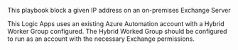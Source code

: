 This playbook block a given IP address on an on-premises Exchange Server

This Logic Apps uses an existing Azure Automation account with a Hybrid Worker Group configured.
The Hybrid Worked Group should be configured to run as an account with the necessary Exchange permissions.